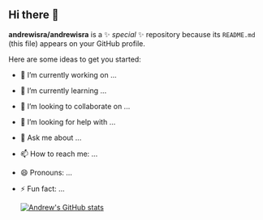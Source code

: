 ## Hi there 👋

**andrewisra/andrewisra** is a ✨ _special_ ✨ repository because its `README.md` (this file) appears on your GitHub profile.

Here are some ideas to get you started:

- 🔭 I’m currently working on ...
- 🌱 I’m currently learning ...
- 👯 I’m looking to collaborate on ...
- 🤔 I’m looking for help with ...
- 💬 Ask me about ...
- 📫 How to reach me: ...
- 😄 Pronouns: ...
- ⚡ Fun fact: ...

  [![Andrew's GitHub stats](https://github-readme-stats.vercel.app/api?username=andrewisra&show_icons=true&theme=dark)](https://github.com/andrewisra/github-readme-stats)

